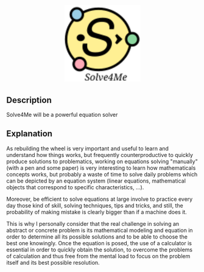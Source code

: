 <h1 align="center">
  <img src="https://raw.githubusercontent.com/SomebodyLikeEveryBody/Solve4Me/73e2d7f405898fcc3089d843908b7832fc50aa7f/logo.svg" alt="Solve4Me" title="Solve4Me" height="200px">
  <br>
</h1>

## Description
Solve4Me will be a powerful equation solver

## Explanation

As rebuilding the wheel is very important and useful to learn and understand how things works, but frequently counterproductive to quickly produce solutions to problematics, working on equations solving "manually" (with a pen and some paper) is very interesting to learn how mathematicals concepts works, but probably a waste of time to solve daily problems which can be depicted by an equation system (linear equations, mathematical objects that correspond to specific characteristics, ...).

Moreover, be efficient to solve equations at large involve to practice every day those kind of skill, solving techniques, tips and tricks, and still, the probability of making mistake is clearly bigger than if a machine does it.

This is why I personally consider that the real challenge in solving an abstract or concrete problem is its mathematical modeling and equation in order to determine all its possible solutions and to be able to choose the best one knowingly. Once the equation is posed, the use of a calculator is essential in order to quickly obtain the solution, to overcome the problems of calculation and thus free from the mental load to focus on the problem itself and its best possible resolution.
